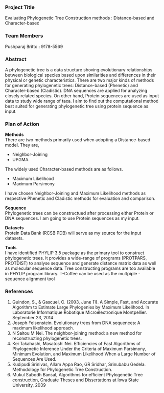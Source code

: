 <h3> Project Title </h3>
Evaluating Phylogenetic Tree Construction methods : Distance-based and Character-based

<h3> Team Members </h3>
Pushparaj Britto : 9178-5569

<h3> Abstract </h3>
A phylogenetic tree is a data structure shoving evolutionary relationships between biological species based upon similarities and differences in their physical or genetic characteristics. There are two major kinds of methods for generating phylogenetic trees: Distance-based (Phenetic) and Character-based (Cladistic). DNA sequences are applied for analyzing closely related species. On other hand, Protein sequences are used as input data to study wide range of taxa. I aim to find out the computational method best suited for generating phylogenetic tree using protein sequence as input.  
<h3> Plan of Action </h3>
  <p><b>Methods</b> 
  <br>There are two methods primarily used when adopting a Distance-based model. They are,
  <ul>
    <li>Neighbor-Joining</li>
    <li>UPGMA</li> 
  </ul>
  
  The widely used Character-based methods are as follows.
  <ul>
    <li>Maximum Likelihood</li>
    <li>Maximum Parsimony</li> 
  </ul>
 I have chosen Neighbor-Joining and Maximum Likelihood methods as respective Phenetic and Cladistic methods for evaluation and comparison.</p>
<p><b>Sequence</b><br> Phylogenetic trees can be constructued after processing either Protein or DNA sequences. I am going to use Protein sequences as my input.</p>
<p><b>Datasets</b><br> Protein Data Bank (RCSB PDB) will serve as my source for the input datasets.</p>
<p><b>Tools</b><br> I have identified PHYLIP 3.5 package as the primary tool to construct phylogenetic trees. It provides a wide-range of programs (PROTPARS, PROTDIST) to analyse sequence and generate distance matrix data as well as molecular sequence data. Tree constructing programs are too available in PHYLIP program library. T-Coffee can be used as the multpiple - sequence alignment tool</p>
<h3>References</h3>
<ol>
  <li>Guindon, S., & Gascuel, O. (2003, June 11). A Simple, Fast, and Accurate Algorithm to Estimate Large Phylogenies by Maximum Likelihood. In Laboratorie Informatique Robotique Microélectronique Montpellier. September 23, 2014</li>
  <li>Joseph Felsenstein. Evolutionary trees from DNA sequences: A maximum likelihood approach.</li>
  <li>N Saitou M Nei. The neighbor-joining method: a new method for reconstructing phylogenetic trees.</li>
  <li>Kei Takahashi, Masatoshi Nei. Efficiencies of Fast Algorithms of Phylogenetic Inference Under the Criteria of Maximum Parsimony, Minimum Evolution, and Maximum Likelihood When a Large Number of Sequences Are Used.</li>
  <li>Kudipudi Srinivas, Allam Appa Rao, GR Sridhar, Srinubabu Gedela. Methodology for Phylogenetic Tree Construction.</li>
  <li>Mukul Subodh Bansal, Algorithms for efficient Phylogenetic Tree construction, Graduate Theses and Dissertations at Iowa State University, 2009</li>
</ol>
